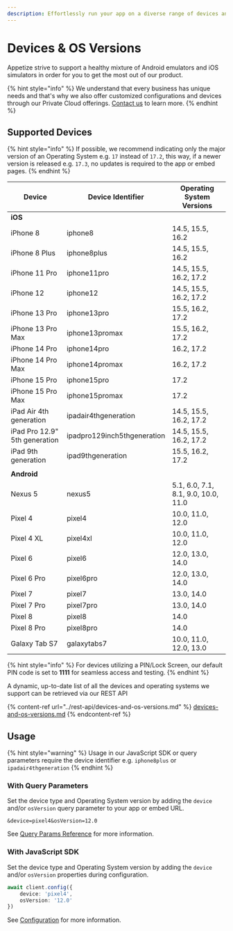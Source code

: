 ```yaml
---
description: Effortlessly run your app on a diverse range of devices and operating systems
---
```


# Devices & OS Versions

Appetize strive to support a healthy mixture of Android emulators and iOS simulators in order for you to get the most out of our product.

{% hint style="info" %}
We understand that every business has unique needs and that's why we also offer customized configurations and devices through our Private Cloud offerings. [Contact us](https://appetize.io/contact-us) to learn more.
{% endhint %}

## Supported Devices

{% hint style="info" %}
If possible, we recommend indicating only the major version of an Operating System e.g. `17` instead of `17.2`, this way, if a newer version is released e.g. `17.3`, no updates is required to the app or embed pages.
{% endhint %}

| Device                        | Device Identifier           | Operating System Versions           |
| ----------------------------- | --------------------------- | ----------------------------------- |
| **iOS**                       |                             |                                     |
| iPhone 8                      | iphone8                     | 14.5, 15.5, 16.2                    |
| iPhone 8 Plus                 | iphone8plus                 | 14.5, 15.5, 16.2                    |
| iPhone 11 Pro                 | iphone11pro                 | 14.5, 15.5, 16.2, 17.2              |
| iPhone 12                     | iphone12                    | 14.5, 15.5, 16.2, 17.2              |
| iPhone 13 Pro                 | iphone13pro                 | 15.5, 16.2, 17.2                    |
| iPhone 13 Pro Max             | iphone13promax              | 15.5, 16.2, 17.2                    |
| iPhone 14 Pro                 | iphone14pro                 | 16.2, 17.2                          |
| iPhone 14 Pro Max             | iphone14promax              | 16.2, 17.2                          |
| iPhone 15 Pro                 | iphone15pro                 | 17.2                                |
| iPhone 15 Pro Max             | iphone15promax              | 17.2                                |
| iPad Air 4th generation       | ipadair4thgeneration        | 14.5, 15.5, 16.2, 17.2              |
| iPad Pro 12.9" 5th generation | ipadpro129inch5thgeneration | 14.5, 15.5, 16.2, 17.2              |
| iPad 9th generation           | ipad9thgeneration           | 15.5, 16.2, 17.2                    |
|                               |                             |                                     |
| **Android**                   |                             |                                     |
| Nexus 5                       | nexus5                      | 5.1, 6.0, 7.1, 8.1, 9.0, 10.0, 11.0 |
| Pixel 4                       | pixel4                      | 10.0, 11.0, 12.0                    |
| Pixel 4 XL                    | pixel4xl                    | 10.0, 11.0, 12.0                    |
| Pixel 6                       | pixel6                      | 12.0, 13.0, 14.0                    |
| Pixel 6 Pro                   | pixel6pro                   | 12.0, 13.0, 14.0                    |
| Pixel 7                       | pixel7                      | 13.0, 14.0                          |
| Pixel 7 Pro                   | pixel7pro                   | 13.0, 14.0                          |
| Pixel 8                       | pixel8                      | 14.0                                |
| Pixel 8 Pro                   | pixel8pro                   | 14.0                                |
| Galaxy Tab S7                 | galaxytabs7                 | 10.0, 11.0, 12.0, 13.0              |

{% hint style="info" %}
For devices utilizing a PIN/Lock Screen, our default PIN code is set to **1111** for seamless access and testing.
{% endhint %}

A dynamic, up-to-date list of all the devices and operating systems we support can be retrieved via our REST API

{% content-ref url="../rest-api/devices-and-os-versions.md" %}
[devices-and-os-versions.md](../rest-api/devices-and-os-versions.md)
{% endcontent-ref %}

## Usage

{% hint style="warning" %}
Usage in our JavaScript SDK or query parameters require the device identifier e.g. `iphone8plus` or `ipadair4thgeneration`
{% endhint %}

### With Query Parameters

Set the device type and Operating System version by adding the `device` and/or `osVersion` query parameter to your app or embed URL.

```uri
&device=pixel4&osVersion=12.0
```

See [Query Params Reference](query-params-reference.md#device) for more information.

### With JavaScript SDK

Set the device type and Operating System version by adding the `device` and/or `osVersion` properties during configuration.

```typescript
await client.config({
    device: 'pixel4',
    osVersion: '12.0'
})
```

See [Configuration](../javascript-sdk/configuration.md#device) for more information.
